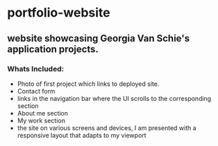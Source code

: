# portfolio-website
## website showcasing Georgia Van Schie's application projects.
### Whats Included:
* Photo of first project which links to deployed site.
* Contact form 
* links in the navigation bar where the UI scrolls to the corresponding section
* About me section 
* My work section
* the site on various screens and devices, I am presented with a responsive layout that adapts to my viewport
